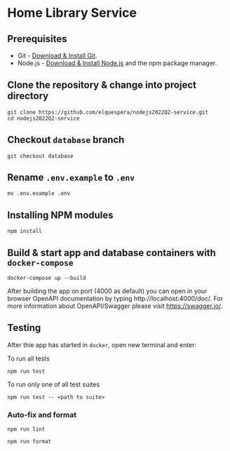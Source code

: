 # Home Library Service

## Prerequisites

- Git - [Download & Install Git](https://git-scm.com/downloads).
- Node.js - [Download & Install Node.js](https://nodejs.org/en/download/) and the npm package manager.

## Clone the repository & change into project directory

```
git clone https://github.com/elquespera/nodejs2022Q2-service.git
cd nodejs2022Q2-service
```

## Checkout `database` branch

```
git checkout database
```

## Rename `.env.example` to `.env`

```
mv .env.example .env
```


## Installing NPM modules

```
npm install
```

## Build & start app and database containers with `docker-compose`

```
docker-compose up --build
```

After building the app on port (4000 as default) you can open
in your browser OpenAPI documentation by typing http://localhost:4000/doc/.
For more information about OpenAPI/Swagger please visit https://swagger.io/.

## Testing

After thie app has started in `docker`, open new terminal and enter:

To run all tests

```
npm run test
```

To run only one of all test suites

```
npm run test -- <path to suite>
```

### Auto-fix and format

```
npm run lint
```

```
npm run format
```
